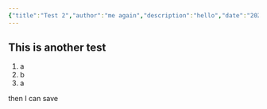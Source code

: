 ```yaml
---
{"title":"Test 2","author":"me again","description":"hello","date":"2020-05-20","type":"article"}
---
```

## This is another test
1. a
2. b
3. a

then I can save 


